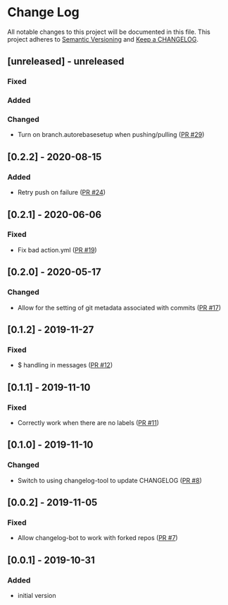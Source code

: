 # Change Log

All notable changes to this project will be documented in this file. This project adheres to [Semantic Versioning](http://semver.org/) and [Keep a CHANGELOG](http://keepachangelog.com/).

## [unreleased] - unreleased

### Fixed


### Added


### Changed

- Turn on branch.autorebasesetup when pushing/pulling ([PR #29](https://github.com/ponylang/changelog-bot-action/pull/29))

## [0.2.2] - 2020-08-15

### Added

- Retry push on failure ([PR #24](https://github.com/ponylang/changelog-bot-action/pull/24))

## [0.2.1] - 2020-06-06

### Fixed

- Fix bad action.yml ([PR #19](https://github.com/ponylang/changelog-bot-action/pull/19))

## [0.2.0] - 2020-05-17

### Changed

- Allow for the setting of git metadata associated with commits ([PR #17](https://github.com/ponylang/changelog-bot-action/pull/17))

## [0.1.2] - 2019-11-27

### Fixed

- $ handling in messages ([PR #12](https://github.com/ponylang/changelog-bot-action/pull/12))

## [0.1.1] - 2019-11-10

### Fixed

- Correctly work when there are no labels ([PR #11](https://github.com/ponylang/changelog-bot-action/pull/11))

## [0.1.0] - 2019-11-10

### Changed

- Switch to using changelog-tool to update CHANGELOG ([PR #8](https://github.com/ponylang/changelog-bot-action/pull/8))

## [0.0.2] - 2019-11-05

### Fixed

- Allow changelog-bot to work with forked repos ([PR #7](https://github.com/ponylang/changelog-bot-action/pull/7))

## [0.0.1] - 2019-10-31

### Added

- initial version

